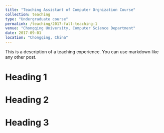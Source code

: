 ```yaml
---
title: "Teaching Assistant of Computer Orgnization Course"
collection: teaching
type: "Undergraduate course"
permalink: /teaching/2017-fall-teaching-1
venue: "Chongqing University, Computer Science Department"
date: 2017-09-01
location: "Chongqing, China"
---
```


This is a description of a teaching experience. You can use markdown like any other post.

Heading 1
======

Heading 2
======

Heading 3
======